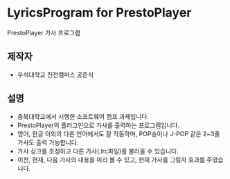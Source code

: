 # LyricsProgram for PrestoPlayer
PrestoPlayer 가사 프로그램

## 제작자
* 우석대학교 진천캠퍼스 공준식

## 설명
* 충북대학교에서 시행한 소프트웨어 캠프 과제입니다.
* PrestoPlayer의 플러그인으로 가사를 출력하는 프로그램입니다.
* 영어, 한글 이외의 다른 언어에서도 잘 작동하며, POP송이나 J-POP 같은 2~3줄 가사도 출력 가능합니다.
* 가사 싱크를 조정하고 다른 가사(.lrc파일)를 불러올 수 있습니다.
* 이전, 현재, 다음 가사의 내용을 미리 볼 수 있고, 현재 가사를 그림자 효과를 주었습니다.


